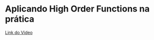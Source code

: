 # Aplicando High Order Functions na prática

[Link do Video](https://www.youtube.com/watch?v=yI2O1cvVJSI)
